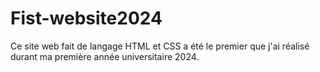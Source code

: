 # Fist-website2024
Ce site web fait de langage HTML et CSS a été le premier que j'ai réalisé durant ma première année universitaire 2024.
